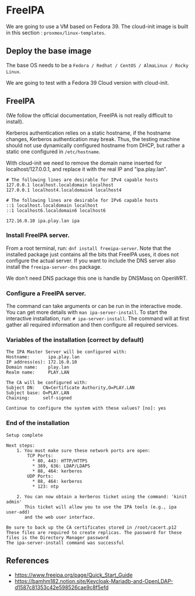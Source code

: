 # FreeIPA

We are going to use a VM based on Fedora 39. The cloud-init image is built in this section : ```proxmox/linux-templates```.

## Deploy the base image

The base OS needs to be a ```Fedora / Redhat / CentOS / AlmaLinux / Rocky Linux```.

We are going to test with a Fedora 39 Cloud version with cloud-init.

## FreeIPA

(We follow the official documentation, FreeIPA is not really difficult to install).

Kerberos authentication relies on a static hostname, if the hostname changes, Kerberos authentication may break. Thus, the testing machine should not use dynamically configured hostname from DHCP, but rather a static one configured in ```/etc/hostname```.

With cloud-init we need to remove the domain name inserted for localhost/127.0.0.1, and replace it with the real IP and "ipa.play.lan".

```
# The following lines are desirable for IPv4 capable hosts
127.0.0.1 localhost.localdomain localhost
127.0.0.1 localhost4.localdomain4 localhost4

# The following lines are desirable for IPv6 capable hosts
::1 localhost.localdomain localhost
::1 localhost6.localdomain6 localhost6

172.16.0.10 ipa.play.lan ipa
```
### Install FreeIPA server.

From a root terminal, run:
```dnf install freeipa-server```. Note that the installed package just contains all the bits that FreeIPA uses, it does not configure the actual server. If you want to include the DNS server also install the ```freeipa-server-dns``` package.

We don't need DNS package this one is handle by DNSMasq on OpenWRT.

### Configure a FreeIPA server.

The command can take arguments or can be run in the interactive mode. You can get more details with ```man ipa-server-install```. To start the interactive installation, run: ```# ipa-server-install```. The command will at first gather all required information and then configure all required services.

### Variables of the installation (correct by default)
```
The IPA Master Server will be configured with:
Hostname:       ipa.play.lan
IP address(es): 172.16.0.10
Domain name:    play.lan
Realm name:     PLAY.LAN

The CA will be configured with:
Subject DN:   CN=Certificate Authority,O=PLAY.LAN
Subject base: O=PLAY.LAN
Chaining:     self-signed

Continue to configure the system with these values? [no]: yes
```
### End of the installation
```
Setup complete

Next steps:
	1. You must make sure these network ports are open:
		TCP Ports:
		  * 80, 443: HTTP/HTTPS
		  * 389, 636: LDAP/LDAPS
		  * 88, 464: kerberos
		UDP Ports:
		  * 88, 464: kerberos
		  * 123: ntp

	2. You can now obtain a kerberos ticket using the command: 'kinit admin'
	   This ticket will allow you to use the IPA tools (e.g., ipa user-add)
	   and the web user interface.

Be sure to back up the CA certificates stored in /root/cacert.p12
These files are required to create replicas. The password for these
files is the Directory Manager password
The ipa-server-install command was successful
```
## References

  * https://www.freeipa.org/page/Quick_Start_Guide
  * https://bamhm182.notion.site/Keycloak-Mariadb-and-OpenLDAP-d1587c81353c42e598526cae9c8f5efd



